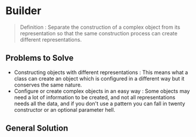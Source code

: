 # Builder

> Definition :  Separate the construction of a complex object from its representation so that the same construction process can create different representations.

## Problems to Solve

- Constructing objects with different representations : This means what a class can create an object which is configured in a different way but it conserves the same nature.
- Configure or create complex objects in an easy way : Some objects may need a lot of information to be created, and not all representations needs all the data, and if you don't use a pattern you can fall in twenty constructor or an optional parameter hell.

## General Solution


